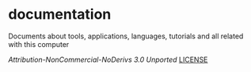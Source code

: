 # documentation
Documents about tools, applications, languages, tutorials and all related with this computer

*Attribution-NonCommercial-NoDerivs 3.0 Unported*
[LICENSE](https://creativecommons.org/licenses/by-nc-nd/3.0/legalcode)
